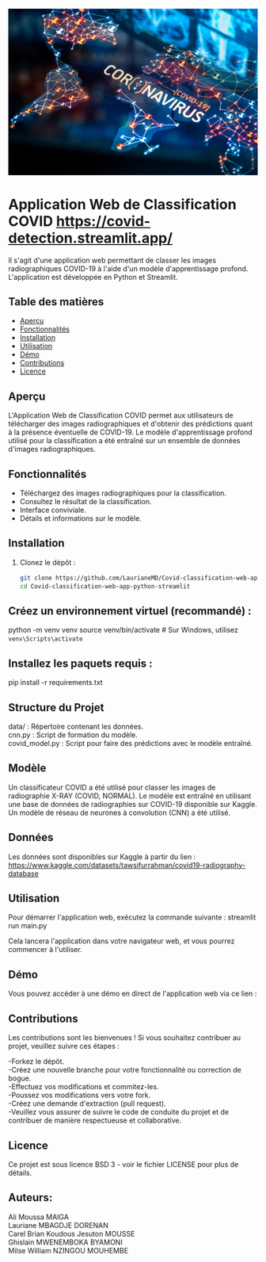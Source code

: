 ![COVID](image.png)
# Application Web de Classification COVID  https://covid-detection.streamlit.app/

Il s'agit d'une application web permettant de classer les images radiographiques COVID-19 à l'aide d'un modèle d'apprentissage profond. L'application est développée en Python et Streamlit.

## Table des matières

- [Aperçu](#apercu)
- [Fonctionnalités](#fonctionnalites)
- [Installation](#installation)
- [Utilisation](#utilisation)
- [Démo](#demo)
- [Contributions](#contributions)
- [Licence](#licence)

## Aperçu

L'Application Web de Classification COVID permet aux utilisateurs de télécharger des images radiographiques et d'obtenir des prédictions quant à la présence éventuelle de COVID-19. Le modèle d'apprentissage profond utilisé pour la classification a été entraîné sur un ensemble de données d'images radiographiques.

## Fonctionnalités

- Téléchargez des images radiographiques pour la classification.
- Consultez le résultat de la classification.
- Interface conviviale.
- Détails et informations sur le modèle.

## Installation

1. Clonez le dépôt :

   ```bash
   git clone https://github.com/LaurianeMD/Covid-classification-web-app-python-streamlit.git
   cd Covid-classification-web-app-python-streamlit


## Créez un environnement virtuel (recommandé) :
python -m venv venv
source venv/bin/activate  # Sur Windows, utilisez `venv\Scripts\activate`

## Installez les paquets requis :
pip install -r requirements.txt

## Structure du Projet
data/ : Répertoire contenant les données.<br>
cnn.py : Script de formation du modèle.<br>
covid_model.py : Script pour faire des prédictions avec le modèle entraîné.<br>


## Modèle
Un classificateur COVID a été utilisé pour classer les images de radiographie X-RAY (COVID, NORMAL). Le modèle est entraîné en utilisant une base de données de radiographies sur COVID-19 disponible sur Kaggle. Un modèle de réseau de neurones à convolution (CNN) a été utilisé.

## Données
Les données sont disponibles sur Kaggle à partir du lien : https://www.kaggle.com/datasets/tawsifurrahman/covid19-radiography-database

## Utilisation
Pour démarrer l'application web, exécutez la commande suivante :
streamlit run main.py

Cela lancera l'application dans votre navigateur web, et vous pourrez commencer à l'utiliser.

## Démo
Vous pouvez accéder à une démo en direct de l'application web via ce lien :

## Contributions
Les contributions sont les bienvenues ! Si vous souhaitez contribuer au projet, veuillez suivre ces étapes :

-Forkez le dépôt.<br>
-Créez une nouvelle branche pour votre fonctionnalité ou correction de bogue.<br>
-Effectuez vos modifications et commitez-les.<br>
-Poussez vos modifications vers votre fork.<br>
-Créez une demande d'extraction (pull request).<br>
-Veuillez vous assurer de suivre le code de conduite du projet et de contribuer de manière respectueuse et collaborative.<br>

## Licence
Ce projet est sous licence BSD 3 - voir le fichier LICENSE pour plus de détails.


## Auteurs: 
Ali Moussa MAIGA <br>
Lauriane MBAGDJE DORENAN <br>
Carel Brian Koudous Jesuton MOUSSE <br>
Ghislain MWENEMBOKA BYAMONI <br>
Milse William NZINGOU MOUHEMBE <br>



